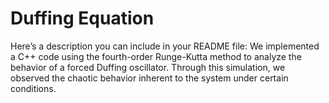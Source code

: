 # Duffing Equation


Here’s a description you can include in your README file:
We implemented a C++ code using the fourth-order Runge-Kutta method to analyze the behavior of a forced Duffing oscillator. Through this simulation, we observed the chaotic behavior inherent to the system under certain conditions.

